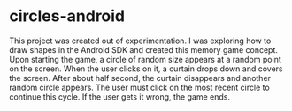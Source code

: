 # circles-android
This project was created out of experimentation. I was exploring how to draw shapes in the Android SDK and created this memory game concept. Upon starting the game, a circle of random size appears at a random point on the screen. When the user clicks on it, a curtain drops down and covers the screen. After about half second, the curtain disappears and another random circle appears. The user must click on the most recent circle to continue this cycle. If the user gets it wrong, the game ends.
